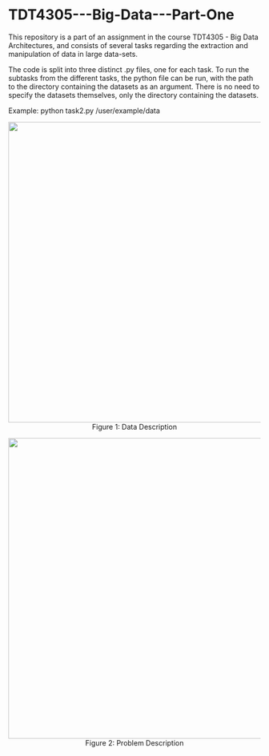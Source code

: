 # TDT4305---Big-Data---Part-One
This repository is a part of an assignment in the course TDT4305 - Big Data Architectures, and consists of several tasks regarding the extraction and manipulation of data in large data-sets. 


The code is split into three distinct .py files, one for each task. To run the subtasks from the different tasks, the python file can be run, with the path to the directory containing the datasets as an argument. There is no need to specify the datasets themselves, only the directory containing the datasets. 

Example: python task2.py /user/example/data

<p align="center">
<img src="https://github.com/thomasfosen/TDT4305---Big-Data---Part-One/blob/main/figures/dataDescription.png" width="600"><br>
Figure 1: Data Description
</p>


<p align="center">
<img src="https://github.com/thomasfosen/TDT4305---Big-Data---Part-One/blob/main/figures/problemDescription.png" width="600"><br>
Figure 2: Problem Description
</p>
